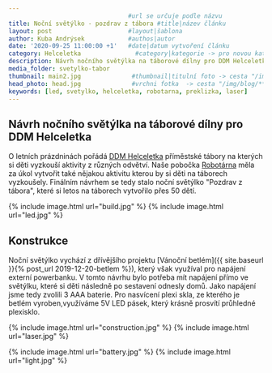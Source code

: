 ```yaml
---
                                 #url se určuje podle názvu
title: Noční světýlko - pozdrav z tábora #title|název článku   
layout: post                     #layout|šablona
author: Kuba Andrýsek            #authos|autor
date: '2020-09-25 11:00:00 +1'   #date|datum vytvoření článku
category: Helceletka               #category|kategorie -> pro novou kategorii je potřeba vytvořit stránku v "categories"
description: Návrh nočního světýlka na táborové dílny pro DDM Helceletka             #Header|nadpis
media_folder: svetylko-tabor
thumbnail: main2.jpg              #thumbnail|titulní foto -> cesta "/img/blog/**nazev-clanku/Kolo.png**"
head_photo: head.jpg              #vrchni fotka  -> cesta "/img/blog/**nazev-clanku/Kolo.png**"
keywords: [led, svetylko, helceletka, robotarna, preklizka, laser]		#Kcicova slova
--- 
```


## Návrh nočního světýlka na táborové dílny pro DDM Helceletka

O letních prázdninách pořádá [DDM Helceletka](https://helceletka.cz/) příměstské tábory na kterých si děti vyzkouší aktivity z různých odvětví. Naše pobočka [Robotárna](http://helceletka.cz/robotarna/) měla za úkol vytvořit také nějakou aktivitu kterou by si děti na táborech vyzkoušely. Finálním návrhem se tedy stalo noční světýlko "Pozdrav z tábora", které si letos na táborech vytvořilo přes 50 dětí.

{% include image.html
url="build.jpg"
%}
{% include image.html
url="led.jpg"
%}

## Konstrukce
Noční světýlko vychází z dřívějšího projektu [Vánoční betlém]({{ site.baseurl }}{% post_url 2019-12-20-betlem %}), který však využíval pro napájení externí powerbanku. V tomto návrhu bylo potřeba mít napájení přímo ve světýlku, které si děti následně po sestavení odnesly domů. Jako napájení jsme tedy zvolili 3 AAA baterie. Pro nasvícení plexi skla, ze kterého je betlém vyroben,využíváme 5V LED pásek, který krásně prosvítí průhledné plexisklo.


{% include image.html
url="construction.jpg"
%}
{% include image.html
url="laser.jpg"
%}


{% include image.html
url="battery.jpg"
%}
{% include image.html
url="light.jpg"
%}